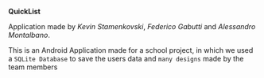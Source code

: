 **QuickList**

Application made by _Kevin Stamenkovski_, _Federico Gabutti_ and _Alessandro Montalbano_.

This is an Android Application made for a school project, in which we used a `SQLite Database` to save the users data and `many designs` made by the team members
